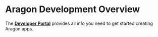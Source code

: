 # Aragon Development Overview

The **[Developer Portal](https://hack.aragon.org)** provides all info you need to get started creating Aragon apps.